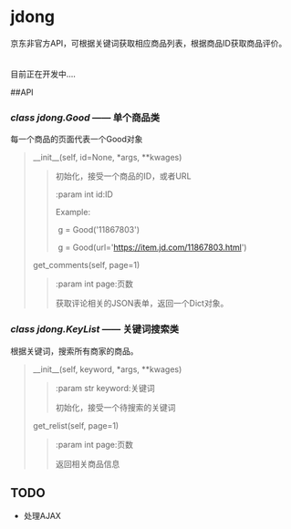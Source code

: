 # jdong
京东非官方API，可根据关键词获取相应商品列表，根据商品ID获取商品评价。   
​    
​    
目前正在开发中....

##API
### *class jdong.Good* —— 单个商品类
每一个商品的页面代表一个Good对象

>\_\_init\_\_(self, id=None, *args, **kwages)
>
>> 初始化，接受一个商品的ID，或者URL
>>
>> :param int id:ID
>>
>> Example:
>>
>> ​	g = Good('11867803')
>>
>> ​	g = Good(url='https://item.jd.com/11867803.html')
>
>get_comments(self, page=1)
>
>>:param int page:页数
>>
>>获取评论相关的JSON表单，返回一个Dict对象。

### *class jdong.KeyList* —— 关键词搜索类

根据关键词，搜索所有商家的商品。

>\_\_init\_\_(self, keyword, *args, **kwages)
>
>> :param str keyword:关键词
>>
>> 初始化，接受一个待搜索的关键词
>
>get_relist(self, page=1)
>
>> :param int page:页数
>>
>> 返回相关商品信息





## TODO
* 处理AJAX

